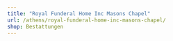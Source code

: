 ```yaml
---
title: "Royal Funderal Home Inc Masons Chapel"
url: /athens/royal-funderal-home-inc-masons-chapel/
shop: Bestattungen
---
```

